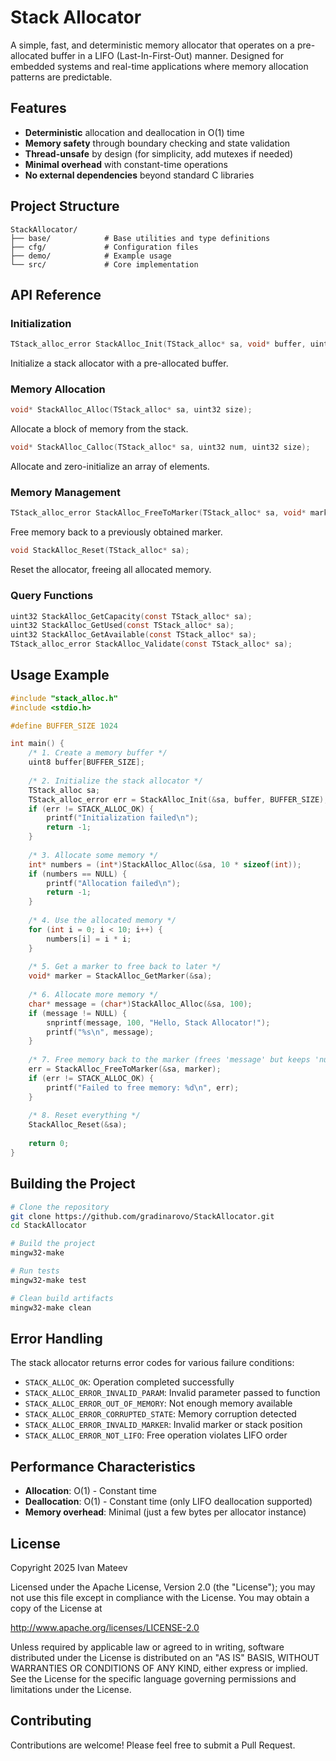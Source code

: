 # Stack Allocator

A simple, fast, and deterministic memory allocator that operates on a pre-allocated buffer in a LIFO (Last-In-First-Out) manner. Designed for embedded systems and real-time applications where memory allocation patterns are predictable.

## Features

- **Deterministic** allocation and deallocation in O(1) time
- **Memory safety** through boundary checking and state validation
- **Thread-unsafe** by design (for simplicity, add mutexes if needed)
- **Minimal overhead** with constant-time operations
- **No external dependencies** beyond standard C libraries

## Project Structure

```
StackAllocator/
├── base/            # Base utilities and type definitions
├── cfg/             # Configuration files
├── demo/            # Example usage
└── src/             # Core implementation
```

## API Reference

### Initialization

```c
TStack_alloc_error StackAlloc_Init(TStack_alloc* sa, void* buffer, uint32 buffer_size);
```
Initialize a stack allocator with a pre-allocated buffer.

### Memory Allocation

```c
void* StackAlloc_Alloc(TStack_alloc* sa, uint32 size);
```
Allocate a block of memory from the stack.

```c
void* StackAlloc_Calloc(TStack_alloc* sa, uint32 num, uint32 size);
```
Allocate and zero-initialize an array of elements.

### Memory Management

```c
TStack_alloc_error StackAlloc_FreeToMarker(TStack_alloc* sa, void* marker);
```
Free memory back to a previously obtained marker.

```c
void StackAlloc_Reset(TStack_alloc* sa);
```
Reset the allocator, freeing all allocated memory.

### Query Functions

```c
uint32 StackAlloc_GetCapacity(const TStack_alloc* sa);
uint32 StackAlloc_GetUsed(const TStack_alloc* sa);
uint32 StackAlloc_GetAvailable(const TStack_alloc* sa);
TStack_alloc_error StackAlloc_Validate(const TStack_alloc* sa);
```

## Usage Example

```c
#include "stack_alloc.h"
#include <stdio.h>

#define BUFFER_SIZE 1024

int main() {
    /* 1. Create a memory buffer */
    uint8 buffer[BUFFER_SIZE];
    
    /* 2. Initialize the stack allocator */
    TStack_alloc sa;
    TStack_alloc_error err = StackAlloc_Init(&sa, buffer, BUFFER_SIZE);
    if (err != STACK_ALLOC_OK) {
        printf("Initialization failed\n");
        return -1;
    }
    
    /* 3. Allocate some memory */
    int* numbers = (int*)StackAlloc_Alloc(&sa, 10 * sizeof(int));
    if (numbers == NULL) {
        printf("Allocation failed\n");
        return -1;
    }
    
    /* 4. Use the allocated memory */
    for (int i = 0; i < 10; i++) {
        numbers[i] = i * i;
    }
    
    /* 5. Get a marker to free back to later */
    void* marker = StackAlloc_GetMarker(&sa);
    
    /* 6. Allocate more memory */
    char* message = (char*)StackAlloc_Alloc(&sa, 100);
    if (message != NULL) {
        snprintf(message, 100, "Hello, Stack Allocator!");
        printf("%s\n", message);
    }
    
    /* 7. Free memory back to the marker (frees 'message' but keeps 'numbers') */
    err = StackAlloc_FreeToMarker(&sa, marker);
    if (err != STACK_ALLOC_OK) {
        printf("Failed to free memory: %d\n", err);
    }
    
    /* 8. Reset everything */
    StackAlloc_Reset(&sa);
    
    return 0;
}
```

## Building the Project

```bash
# Clone the repository
git clone https://github.com/gradinarovo/StackAllocator.git
cd StackAllocator

# Build the project
mingw32-make

# Run tests
mingw32-make test

# Clean build artifacts
mingw32-make clean
```

## Error Handling

The stack allocator returns error codes for various failure conditions:

- `STACK_ALLOC_OK`: Operation completed successfully
- `STACK_ALLOC_ERROR_INVALID_PARAM`: Invalid parameter passed to function
- `STACK_ALLOC_ERROR_OUT_OF_MEMORY`: Not enough memory available
- `STACK_ALLOC_ERROR_CORRUPTED_STATE`: Memory corruption detected
- `STACK_ALLOC_ERROR_INVALID_MARKER`: Invalid marker or stack position
- `STACK_ALLOC_ERROR_NOT_LIFO`: Free operation violates LIFO order

## Performance Characteristics

- **Allocation**: O(1) - Constant time
- **Deallocation**: O(1) - Constant time (only LIFO deallocation supported)
- **Memory overhead**: Minimal (just a few bytes per allocator instance)

## License

Copyright 2025 Ivan Mateev

Licensed under the Apache License, Version 2.0 (the "License");
you may not use this file except in compliance with the License.
You may obtain a copy of the License at

   http://www.apache.org/licenses/LICENSE-2.0

Unless required by applicable law or agreed to in writing, software
distributed under the License is distributed on an "AS IS" BASIS,
WITHOUT WARRANTIES OR CONDITIONS OF ANY KIND, either express or implied.
See the License for the specific language governing permissions and
limitations under the License.

## Contributing

Contributions are welcome! Please feel free to submit a Pull Request.
